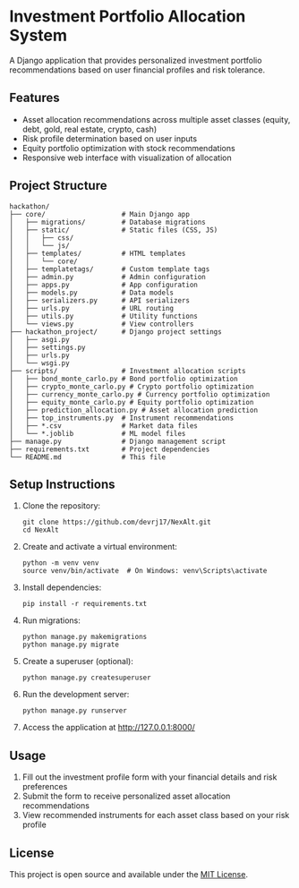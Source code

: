 # Investment Portfolio Allocation System

A Django application that provides personalized investment portfolio recommendations based on user financial profiles and risk tolerance.

## Features

- Asset allocation recommendations across multiple asset classes (equity, debt, gold, real estate, crypto, cash)
- Risk profile determination based on user inputs
- Equity portfolio optimization with stock recommendations
- Responsive web interface with visualization of allocation

## Project Structure

```
hackathon/
├── core/                   # Main Django app
│   ├── migrations/         # Database migrations
│   ├── static/             # Static files (CSS, JS)
│   │   ├── css/
│   │   └── js/
│   ├── templates/          # HTML templates
│   │   └── core/
│   ├── templatetags/       # Custom template tags
│   ├── admin.py            # Admin configuration
│   ├── apps.py             # App configuration
│   ├── models.py           # Data models
│   ├── serializers.py      # API serializers
│   ├── urls.py             # URL routing
│   ├── utils.py            # Utility functions
│   └── views.py            # View controllers
├── hackathon_project/      # Django project settings
│   ├── asgi.py
│   ├── settings.py
│   ├── urls.py
│   └── wsgi.py
├── scripts/                # Investment allocation scripts
│   ├── bond_monte_carlo.py # Bond portfolio optimization
│   ├── crypto_monte_carlo.py # Crypto portfolio optimization
│   ├── currency_monte_carlo.py # Currency portfolio optimization
│   ├── equity_monte_carlo.py # Equity portfolio optimization
│   ├── prediction_allocation.py # Asset allocation prediction
│   ├── top_instruments.py  # Instrument recommendations
│   ├── *.csv               # Market data files
│   └── *.joblib            # ML model files
├── manage.py               # Django management script
├── requirements.txt        # Project dependencies
└── README.md               # This file
```

## Setup Instructions

1. Clone the repository:
   ```
   git clone https://github.com/devrj17/NexAlt.git
   cd NexAlt
   ```

2. Create and activate a virtual environment:
   ```
   python -m venv venv
   source venv/bin/activate  # On Windows: venv\Scripts\activate
   ```

3. Install dependencies:
   ```
   pip install -r requirements.txt
   ```

4. Run migrations:
   ```
   python manage.py makemigrations
   python manage.py migrate
   ```

5. Create a superuser (optional):
   ```
   python manage.py createsuperuser
   ```

6. Run the development server:
   ```
   python manage.py runserver
   ```

7. Access the application at http://127.0.0.1:8000/

## Usage

1. Fill out the investment profile form with your financial details and risk preferences
2. Submit the form to receive personalized asset allocation recommendations
3. View recommended instruments for each asset class based on your risk profile

## License

This project is open source and available under the [MIT License](LICENSE).